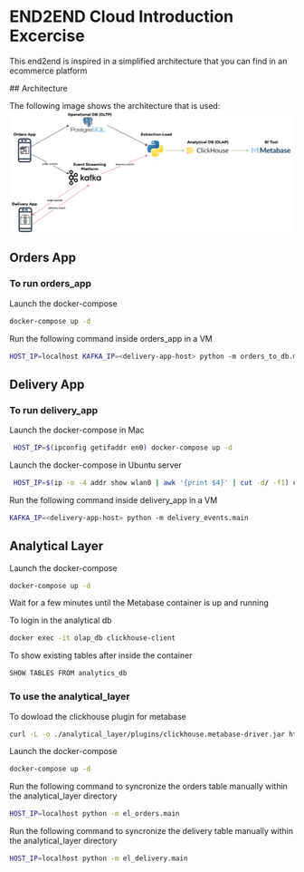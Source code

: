 # END2END Cloud Introduction Excercise

This end2end is inspired in a simplified architecture that you can find in an ecommerce platform

## Architecture

The following image shows the architecture that is used:
![virtual_box_header](.images/architecture_e2e.png)


## Orders App

### To run orders_app

Launch the docker-compose
```sh
docker-compose up -d
```
Run the following command inside orders_app in a VM
```sh
HOST_IP=localhost KAFKA_IP=<delivery-app-host> python -m orders_to_db.main
```

## Delivery App

### To run delivery_app

Launch the docker-compose in Mac
```sh
 HOST_IP=$(ipconfig getifaddr en0) docker-compose up -d
```

Launch the docker-compose in Ubuntu server
```sh
 HOST_IP=$(ip -o -4 addr show wlan0 | awk '{print $4}' | cut -d/ -f1) docker-compose up -d
 ```

Run the following command inside delivery_app in a VM
```sh
KAFKA_IP=<delivery-app-host> python -m delivery_events.main 
```

## Analytical Layer

Launch the docker-compose
```sh
docker-compose up -d
```

Wait for a few minutes until the Metabase container is up and running

To login in the analytical db
```sh
docker exec -it olap_db clickhouse-client
```

To show existing tables after inside the container

```sh
SHOW TABLES FROM analytics_db
````

### To use the analytical_layer
To dowload the clickhouse plugin for metabase

```sh
curl -L -o ./analytical_layer/plugins/clickhouse.metabase-driver.jar https://github.com/ClickHouse/metabase-clickhouse-driver/releases/download/0.9.0/clickhouse.metabase-driver.jar
```

Launch the docker-compose
```sh
docker-compose up -d
```

Run the following command to syncronize the orders table manually within the analytical_layer directory
```sh
HOST_IP=localhost python -m el_orders.main
```

Run the following command to syncronize the delivery table manually within the analytical_layer directory
```sh
HOST_IP=localhost python -m el_delivery.main
```





